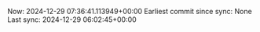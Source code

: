 Now: 2024-12-29 07:36:41.113949+00:00 Earliest commit since sync: None Last sync: 2024-12-29 06:02:45+00:00

